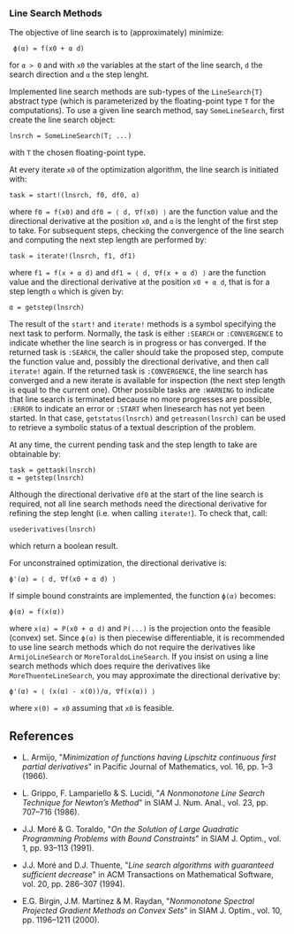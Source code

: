 ### Line Search Methods

The objective of line search is to (approximately) minimize:

     ϕ(α) = f(x0 + α d)

for `α > 0` and with `x0` the variables at the start of the line search, `d`
the search direction and `α` the step lenght.

Implemented line search methods are sub-types of the `LineSearch{T}`
abstract type (which is parameterized by the floating-point type `T` for
the computations).  To use a given line search method, say
`SomeLineSearch`, first create the line search object:

    lnsrch = SomeLineSearch(T; ...)

with `T` the chosen floating-point type.

At every iterate `x0` of the optimization algorithm, the line search is
initiated with:

    task = start!(lnsrch, f0, df0, α)

where `f0 = f(x0)` and `df0 = ⟨ d, ∇f(x0) ⟩` are the function value and the
directional derivative at the position `x0`, and `α` is the lenght of the
first step to take.  For subsequent steps, checking the convergence of the
line search and computing the next step length are performed by:

    task = iterate!(lnsrch, f1, df1)

where `f1 = f(x + α d)` and `df1 = ⟨ d, ∇f(x + α d) ⟩` are the function value
and the directional derivative at the position `x0 + α d`, that is for a step
length `α` which is given by:

    α = getstep(lnsrch)

The result of the `start!` and `iterate!` methods is a symbol specifying the
next task to perform.  Normally, the task is either `:SEARCH` or `:CONVERGENCE`
to indicate whether the line search is in progress or has converged.  If the
returned task is `:SEARCH`, the caller should take the proposed step, compute
the function value and, possibly the directional derivative, and then call
`iterate!` again.  If the returned task is `:CONVERGENCE`, the line search has
converged and a new iterate is available for inspection (the next step length
is equal to the current one).  Other possible tasks are `:WARNING` to indicate
that line search is terminated because no more progresses are possible,
`:ERROR` to indicate an error or `:START` when linesearch has not yet been
started.  In that case, `getstatus(lnsrch)` and `getreason(lnsrch)` can be used
to retrieve a symbolic status of a textual description of the problem.

At any time, the current pending task and the step length to take
are obtainable by:

    task = gettask(lnsrch)
    α = getstep(lnsrch)

Although the directional derivative `df0` at the start of the line search is
required, not all line search methods need the directional derivative for
refining the step lenght (i.e. when calling `iterate!`).  To check that, call:

    usederivatives(lnsrch)

which return a boolean result.

For unconstrained optimization, the directional derivative is:

    ϕ'(α) = ⟨ d, ∇f(x0 + α d) ⟩

If simple bound constraints are implemented, the function `ϕ(α)` becomes:

    ϕ(α) = f(x(α))

where `x(α) = P(x0 + α d)` and `P(...)` is the projection onto the feasible
(convex) set.  Since `ϕ(α)` is then piecewise differentiable, it is recommended
to use line search methods which do not require the derivatives like
`ArmijoLineSearch` or `MoreToraldoLineSearch`.  If you insist on using a line
search methods which does require the derivatives like `MoreThuenteLineSearch`,
you may approximate the directional derivative by:

    ϕ'(α) ≈ ⟨ (x(α) - x(0))/α, ∇f(x(α)) ⟩

where `x(0) = x0` assuming that `x0` is feasible.

## References

* L. Armijo, "*Minimization of functions having Lipschitz continuous first
  partial derivatives*" in Pacific Journal of Mathematics, vol. 16, pp. 1–3
  (1966).

* L. Grippo, F. Lampariello & S. Lucidi, "*A Nonmonotone Line Search Technique
  for Newton’s Method*" in SIAM J. Num. Anal., vol. 23, pp. 707–716 (1986).

* J.J. Moré & G. Toraldo, "*On the Solution of Large Quadratic Programming
  Problems with Bound Constraints*" in SIAM J. Optim., vol. 1, pp. 93–113
  (1991).

* J.J. Moré and D.J. Thuente, "*Line search algorithms with guaranteed
  sufficient decrease*" in ACM Transactions on Mathematical Software, vol. 20,
  pp. 286–307 (1994).

* E.G. Birgin, J.M. Martínez & M. Raydan, "*Nonmonotone Spectral Projected
  Gradient Methods on Convex Sets*" in SIAM J. Optim., vol. 10, pp. 1196–1211
  (2000).
